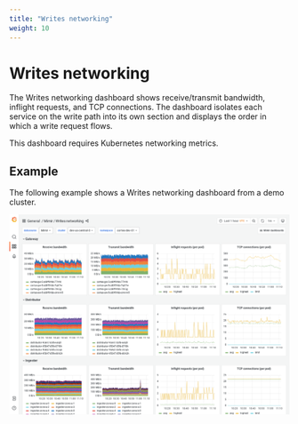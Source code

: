 ```yaml
---
title: "Writes networking"
weight: 10
---
```


# Writes networking

The Writes networking dashboard shows receive/transmit bandwidth, inflight requests, and TCP connections.
The dashboard isolates each service on the write path into its own section and displays the order in which a write request flows.

This dashboard requires Kubernetes networking metrics.

## Example

The following example shows a Writes networking dashboard from a demo cluster.

![Grafana Mimir writes networking dashboard](../../../images/dashboards/mimir-writes-networking.png)
